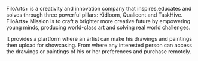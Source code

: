 FiloArts+ is a  creativity and innovation company that inspires,educates and solves through three powerful pillars: Kidloom, Qualicent and TaskHive. FiloArts+ Mission is to craft a brighter
 more creative future by empowering young minds, producing world-class art and solving real world challenges.

 It provides a plartform where an artist can make his drawings and paintings then upload for showcasing. From where any interested person can access the drawings or paintings of his or her preferences and purchase
 remotely.
